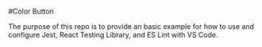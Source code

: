 #Color Button

The purpose of this repo is to provide an basic example for how to use and configure Jest, React Testing Library, and ES Lint with VS Code.
